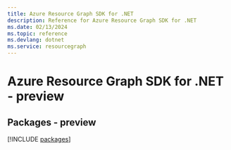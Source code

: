 ```yaml
---
title: Azure Resource Graph SDK for .NET
description: Reference for Azure Resource Graph SDK for .NET
ms.date: 02/13/2024
ms.topic: reference
ms.devlang: dotnet
ms.service: resourcegraph
---
```

# Azure Resource Graph SDK for .NET - preview
## Packages - preview
[!INCLUDE [packages](resource-graph-index.md)]